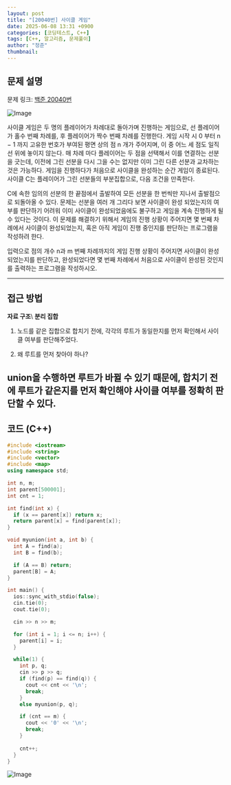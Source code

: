```yaml
---
layout: post
title: "[20040번] 사이클 게임"
date: 2025-06-08 13:31 +0900
categories: [코딩테스트, C++]
tags: [C++, 알고리즘, 문제풀이]
author: "정준"
thumbnail: 
---
```


## 문제 설명

문제 링크: [백준 20040번](https://www.acmicpc.net/problem/20040)

![Image](https://github.com/user-attachments/assets/aeb113b6-a0bd-488b-9374-8b7d2c7cb6b1)

사이클 게임은 두 명의 플레이어가 차례대로 돌아가며 진행하는 게임으로, 선 플레이어가 홀수 번째 차례를, 후 플레이어가 짝수 번째 차례를 진행한다. 게임 시작 시 0 부터 n − 1 까지 고유한 번호가 부여된 평면 상의 점 n 개가 주어지며, 이 중 어느 세 점도 일직선 위에 놓이지 않는다. 매 차례 마다 플레이어는 두 점을 선택해서 이를 연결하는 선분을 긋는데, 이전에 그린 선분을 다시 그을 수는 없지만 이미 그린 다른 선분과 교차하는 것은 가능하다. 게임을 진행하다가 처음으로 사이클을 완성하는 순간 게임이 종료된다. 사이클 C는 플레이어가 그린 선분들의 부분집합으로, 다음 조건을 만족한다.

C에 속한 임의의 선분의 한 끝점에서 출발하여 모든 선분을 한 번씩만 지나서 출발점으로 되돌아올 수 있다.
문제는 선분을 여러 개 그리다 보면 사이클이 완성 되었는지의 여부를 판단하기 어려워 이미 사이클이 완성되었음에도 불구하고 게임을 계속 진행하게 될 수 있다는 것이다. 이 문제를 해결하기 위해서 게임의 진행 상황이 주어지면 몇 번째 차례에서 사이클이 완성되었는지, 혹은 아직 게임이 진행 중인지를 판단하는 프로그램을 작성하려 한다.

입력으로 점의 개수 n과 m 번째 차례까지의 게임 진행 상황이 주어지면 사이클이 완성 되었는지를 판단하고, 완성되었다면 몇 번째 차례에서 처음으로 사이클이 완성된 것인지를 출력하는 프로그램을 작성하시오.

---

## 접근 방법

**자료 구조**\\
**분리 집합**

1.  노드를 같은 집합으로 합치기 전에, 각각의 루트가 동일한지를 먼저 확인해서 사이클 여부를 판단해주었다.

2. 왜 루트를 먼저 찾아야 하나?

union을 수행하면 루트가 바뀔 수 있기 때문에,
합치기 전에 루트가 같은지를 먼저 확인해야 사이클 여부를 정확히 판단할 수 있다.
---

## 코드 (C++)

```cpp
#include <iostream>
#include <string>
#include <vector>
#include <map>
using namespace std;

int n, m;
int parent[500001];
int cnt = 1;

int find(int x) {
  if (x == parent[x]) return x;
  return parent[x] = find(parent[x]);
}

void myunion(int a, int b) {
  int A = find(a);
  int B = find(b);

  if (A == B) return;
  parent[B] = A;
}

int main() {
  ios::sync_with_stdio(false);
  cin.tie(0);
  cout.tie(0);

  cin >> n >> m;

  for (int i = 1; i <= n; i++) {
    parent[i] = i;
  }

  while(1) {
    int p, q;
    cin >> p >> q;
    if (find(p) == find(q)) {
      cout << cnt << '\n';
      break;
    }
    else myunion(p, q);

    if (cnt == m) {
      cout << '0' << '\n';
      break;
    }
    
    cnt++;
  }
}
```

![Image](https://github.com/user-attachments/assets/2978e610-955c-4649-8177-0119f9ca34f0)
